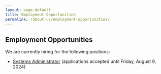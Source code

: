 ```yaml
---
layout: page-default
title: Employment Opportunities
permalink: /about-us/employment-opportunities/
---
```


## Employment Opportunities

We are currently hiring for the following positions:
- [Systems Administrator](/about-us/employment-opportunities/systems-administrator/) (applications accepted until Friday, August 9, 2024)